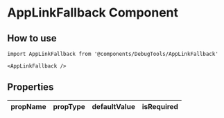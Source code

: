# AppLinkFallback Component

## How to use

```
import AppLinkFallback from '@components/DebugTools/AppLinkFallback'
```

```
<AppLinkFallback />
```

## Properties

| propName | propType | defaultValue | isRequired |
| - | - | - | - |
